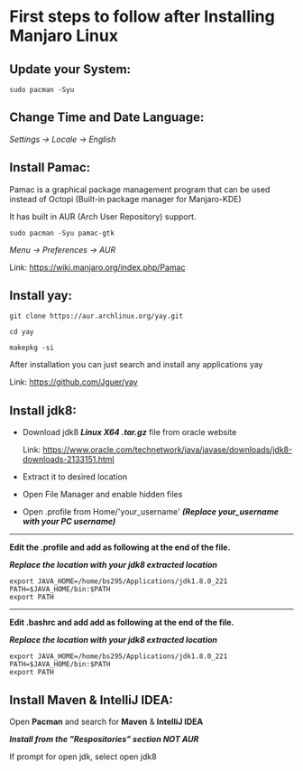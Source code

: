 # First steps to follow after Installing Manjaro Linux
## Update your System:

	sudo pacman -Syu
	
## Change Time and Date Language:
   *Settings -> Locale -> English*
   
## Install Pamac:
Pamac is a graphical package management program that can be used instead of Octopi (Built-in package manager for Manjaro-KDE)

It has built in AUR (Arch User Repository) support.

    sudo pacman -Syu pamac-gtk
	
*Menu -> Preferences -> AUR*
    
Link: https://wiki.manjaro.org/index.php/Pamac
	
## Install yay:
    
	git clone https://aur.archlinux.org/yay.git

	cd yay

	makepkg -si

After installation you can just search and install any applications
yay <Search Term>

Link: https://github.com/Jguer/yay

## Install jdk8:
* Download jdk8 ***Linux X64 .tar.gz*** file from oracle website 

	Link: https://www.oracle.com/technetwork/java/javase/downloads/jdk8-downloads-2133151.html

* Extract it to desired location
* Open File Manager and enable hidden files
* Open .profile from Home/'your_username' ***(Replace your_username with your PC username)***
---
**Edit the .profile and add as following at the end of the file.**

***Replace the location with your jdk8 extracted location***
    

	export JAVA_HOME=/home/bs295/Applications/jdk1.8.0_221
	PATH=$JAVA_HOME/bin:$PATH
	export PATH
    
---
**Edit .bashrc and add add as following at the end of the file.**

***Replace the location with your jdk8 extracted location***

	export JAVA_HOME=/home/bs295/Applications/jdk1.8.0_221
	PATH=$JAVA_HOME/bin:$PATH
	export PATH

## Install Maven & IntelliJ IDEA:
Open **Pacman** and search for **Maven** & **IntelliJ IDEA**

***Install from the "Respositories" section NOT AUR***

If prompt for open jdk, select open jdk8
